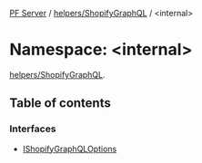 [PF Server](../README.md) / [helpers/ShopifyGraphQL](helpers_ShopifyGraphQL.md) / <internal\>

# Namespace: <internal\>

[helpers/ShopifyGraphQL](helpers_ShopifyGraphQL.md).<internal>

## Table of contents

### Interfaces

- [IShopifyGraphQLOptions](../interfaces/helpers_ShopifyGraphQL._internal_.IShopifyGraphQLOptions.md)
